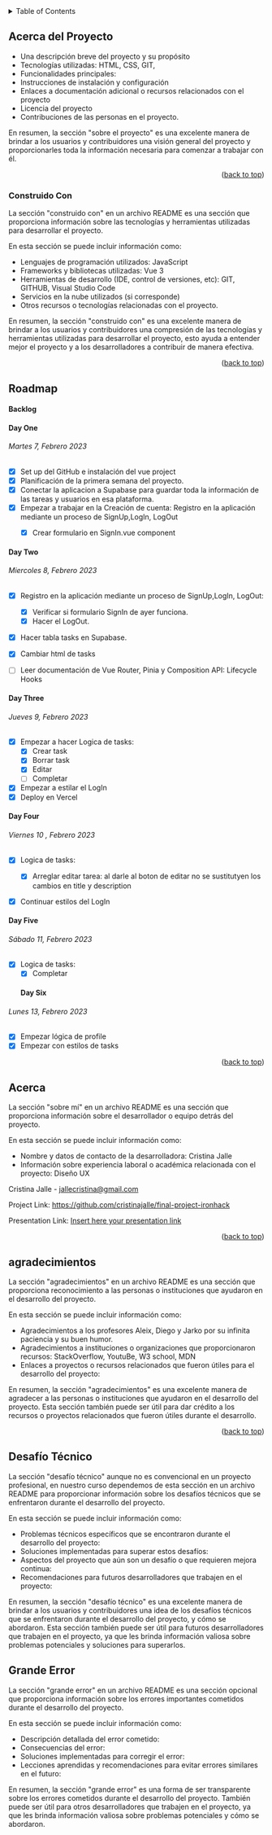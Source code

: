 <!-- Estructura -->
<!--
*** Estoy usando enlaces de estilo "referencia" de markdown para la legibilidad.
*** Los enlaces de referencia están encerrados en corchetes [ ] en lugar de paréntesis ( ).
*** Vea la parte inferior de este documento para la declaración de las variables de referencia
*** https://www.markdownguide.org/basic-syntax/#reference-style-links
-->

<!-- Por favor no borrar este elemeno, ayuda al elemento "back to top" -->

<!-- <a name="readme-top"></a> -->

<!-- PROJECT LOGO -->
<!-- <br />
<div align="center">
  <img src="./resources/images/readMe/wu.png" alt="Logo" width="80" height="80">
  <h3 align="center">Circle Landing Agency Website</h3>
  <a href="https://midterm-project.vercel.app/">Visit Website</a>
</div> -->

<!-- TABLE OF CONTENTS -->
<details>
  <summary>Table of Contents</summary>
  <ol>
    <li>
      <a href="#acerca-del-proyecto">Acerca del Proyecto</a>
      <ul>
        <li><a href="#construido-con">Construido Con</a></li>
      </ul>
    </li>
    <li>
    <a href="#roadmap">Roadmap</a>
     <ul>
     <li><a href="#backlog">Back log</a></li>
        <li><a href="#day-one">Lunes 23, Enero 2023</a></li>
        <li><a href="#day-two">Martes 24, Enero 2023</a></li>
        <li><a href="#day-three">Miercoles 25, Enero 2023</a></li>
        <li><a href="#day-four">Jueves 26, Enero 2023</a></li>
        <li><a href="#day-five">Viernes 27, Enero 2023</a></li>
      </ul>
    </li>
    <li><a href="#acerca">Acerca</a></li>
    <li><a href="#agradecimientos">Agradecimientos</a></li>
    <li><a href="#desafío-técnico">Desafío Técnico</a></li>
    <li><a href="#grande-error">Grande Error</a></li>
  </ol>
</details>

<!-- ABOUT THE PROJECT -->

## Acerca del Proyecto

<!-- <img src="./resources/images/readMe/screenshot.png" alt="Logo" width="100%" height="50%"> -->

- Una descripción breve del proyecto y su propósito
- Tecnologías utilizadas: HTML, CSS, GIT, 
- Funcionalidades principales:
- Instrucciones de instalación y configuración
- Enlaces a documentación adicional o recursos relacionados con el proyecto
- Licencia del proyecto
- Contribuciones de las personas en el proyecto.

En resumen, la sección "sobre el proyecto" es una excelente manera de brindar a los usuarios y contribuidores una visión general del proyecto y proporcionarles toda la información necesaria para comenzar a trabajar con él.

<p align="right">(<a href="#readme-top">back to top</a>)</p>

### Construido Con

La sección "construido con" en un archivo README es una sección que proporciona información sobre las tecnologías y herramientas utilizadas para desarrollar el proyecto.

En esta sección se puede incluir información como:

- Lenguajes de programación utilizados: JavaScript
- Frameworks y bibliotecas utilizadas: Vue 3
- Herramientas de desarrollo (IDE, control de versiones, etc): GIT, GITHUB, Visual Studio Code
- Servicios en la nube utilizados (si corresponde)
- Otros recursos o tecnologías relacionadas con el proyecto.

En resumen, la sección "construido con" es una excelente manera de brindar a los usuarios y contribuidores una compresión de las tecnologías y herramientas utilizadas para desarrollar el proyecto, esto ayuda a entender mejor el proyecto y a los desarrolladores a contribuir de manera efectiva.

<p align="right">(<a href="#readme-top">back to top</a>)</p>

## Roadmap

#### Backlog

<!-- - [ ] Ej - Tarea a completar y mover a su respectivo dia de ejecucion -->

<!-- MODELO:
- [ ] Tarea no completada
- [x] Tarea Completada
- [ ] Ej - Crear section "projects" en html
- [x] Ej - Crear section "projects" en html -->

#### Day One

###### Martes 7, Febrero 2023

- [x] Set up del GitHub e instalación del vue project
- [x] Planificación de la primera semana del  proyecto.
- [x] Conectar la aplicacion a Supabase para guardar toda la información de las tareas y usuarios en esa plataforma.
- [x] Empezar a trabajar en la Creación de cuenta: Registro en la aplicación mediante un proceso de SignUp,LogIn, LogOut
    - [x] Crear formulario en SignIn.vue component


#### Day Two

###### Miercoles 8, Febrero 2023
- [x] Registro en la aplicación mediante un proceso de SignUp,LogIn, LogOut:
    - [x] Verificar si formulario SignIn de ayer funciona.
    - [x] Hacer el  LogOut.
- [x] Hacer tabla tasks en Supabase.
- [x] Cambiar html de tasks
    
- [ ] Leer documentación de Vue Router, Pinia y Composition API: Lifecycle Hooks

#### Day Three

###### Jueves 9, Febrero 2023
- [x] Empezar a hacer Logica de tasks:
  - [x] Crear task
  - [x] Borrar task
  - [x] Editar
  - [ ] Completar
- [x] Empezar a estilar el LogIn
- [x] Deploy en Vercel

#### Day Four

###### Viernes 10 , Febrero 2023
- [x] Logica de tasks:
  - [x] Arreglar editar tarea: al darle al boton de editar no se sustitutyen los cambios en title y description
- [x] Continuar estilos del LogIn


#### Day Five

###### Sábado 11, Febrero 2023
- [x] Logica de tasks:
  - [x] Completar

  #### Day Six

###### Lunes 13, Febrero 2023
- [x] Empezar lógica de profile
- [x] Empezar con estilos de tasks

<p align="right">(<a href="#readme-top">back to top</a>)</p>

<!-- Acerca de mi -->

## Acerca

La sección "sobre mí" en un archivo README es una sección que proporciona información sobre el desarrollador o equipo detrás del proyecto.

En esta sección se puede incluir información como:

- Nombre y datos de contacto de la desarrolladora: Cristina Jalle
- Información sobre experiencia laboral o académica relacionada con el proyecto: Diseño UX

<!-- En resumen, la sección "sobre mí" es una excelente manera de brindar a los usuarios y contribuidores una idea de quién está detrás del proyecto y cómo pueden ponerse en contacto con ellos si tienen preguntas o comentarios. Es una buena manera de establecer una conexión con la comunidad de desarrolladores y una forma de mostrar la transparencia en el proyecto. -->

Cristina Jalle - jallecristina@gmail.com

Project Link: https://github.com/cristinajalle/final-project-ironhack

Presentation Link: [Insert here your presentation link](insert-link-here)

<p align="right">(<a href="#readme-top">back to top</a>)</p>

<!-- ACKNOWLEDGMENTS -->

## agradecimientos

La sección "agradecimientos" en un archivo README es una sección que proporciona reconocimiento a las personas o instituciones que ayudaron en el desarrollo del proyecto.

En esta sección se puede incluir información como:

- Agradecimientos a los profesores Aleix, Diego y Jarko por su infinita paciencia y su buen humor.
- Agradecimientos a instituciones o organizaciones que proporcionaron recursos: StackOverflow, YoutuBe, W3 school, MDN
- Enlaces a proyectos o recursos relacionados que fueron útiles para el desarrollo del proyecto:

En resumen, la sección "agradecimientos" es una excelente manera de agradecer a las personas o instituciones que ayudaron en el desarrollo del proyecto. Esta sección también puede ser útil para dar crédito a los recursos o proyectos relacionados que fueron útiles durante el desarrollo.

<p align="right">(<a href="#readme-top">back to top</a>)</p>

## Desafío Técnico

La sección "desafío técnico" aunque no es convencional en un proyecto profesional, en nuestro curso dependemos de esta sección en un archivo README para proporcionar información sobre los desafíos técnicos que se enfrentaron durante el desarrollo del proyecto.

En esta sección se puede incluir información como:

- Problemas técnicos específicos que se encontraron durante el desarrollo del proyecto:
- Soluciones implementadas para superar estos desafíos: 
- Aspectos del proyecto que aún son un desafío o que requieren mejora continua: 
- Recomendaciones para futuros desarrolladores que trabajen en el proyecto:

En resumen, la sección "desafío técnico" es una excelente manera de brindar a los usuarios y contribuidores una idea de los desafíos técnicos que se enfrentaron durante el desarrollo del proyecto, y cómo se abordaron. Esta sección también puede ser útil para futuros desarrolladores que trabajen en el proyecto, ya que les brinda información valiosa sobre problemas potenciales y soluciones para superarlos.

## Grande Error

La sección "grande error" en un archivo README es una sección opcional que proporciona información sobre los errores importantes cometidos durante el desarrollo del proyecto.

En esta sección se puede incluir información como:

- Descripción detallada del error cometido: 
- Consecuencias del error: 
- Soluciones implementadas para corregir el error: 
- Lecciones aprendidas y recomendaciones para evitar errores similares en el futuro:

En resumen, la sección "grande error" es una forma de ser transparente sobre los errores cometidos durante el desarrollo del proyecto. También puede ser útil para otros desarrolladores que trabajen en el proyecto, ya que les brinda información valiosa sobre problemas potenciales y cómo se abordaron.
